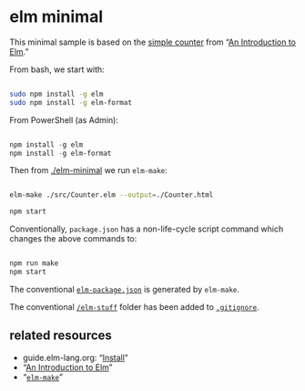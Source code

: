 # elm minimal

This minimal sample is based on the [simple counter](http://elm-lang.org/examples/buttons) from “[An Introduction to Elm](https://www.gitbook.com/book/evancz/an-introduction-to-elm/details).”

From bash, we start with:

```bash

sudo npm install -g elm
sudo npm install -g elm-format

```

From PowerShell (as Admin):

```powershell

npm install -g elm
npm install -g elm-format

```

Then from [./elm-minimal](../elm-minimal) we run `elm-make`:

```bash

elm-make ./src/Counter.elm --output=./Counter.html

npm start

```

Conventionally, `package.json` has a non-life-cycle script command which changes the above commands to:

```bash

npm run make
npm start

```

The conventional [`elm-package.json`](./elm-package.json) is generated by `elm-make`.

The conventional [`/elm-stuff`](./elm-stuff) folder has been added to [`.gitignore`](./.gitignore).

## related resources

* guide.elm-lang.org: “[Install](https://guide.elm-lang.org/install.html)”
* “[An Introduction to Elm](https://www.gitbook.com/book/evancz/an-introduction-to-elm/details)”
* “[`elm-make`](https://github.com/elm-lang/elm-make)”